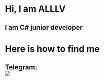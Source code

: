 <h1>Hi, I am ALLLV</h1>

<h2>I am C# junior developer</h2>

<h1>Here is how to find me</h1>

<h2>Telegram: <div><a href="t.me/alllv_tt"><img src="https://img.shields.io/badge/Telegram-blue?style=for-the-badge&logo=telegram&logoColor=white"></a></div>
</h2>
